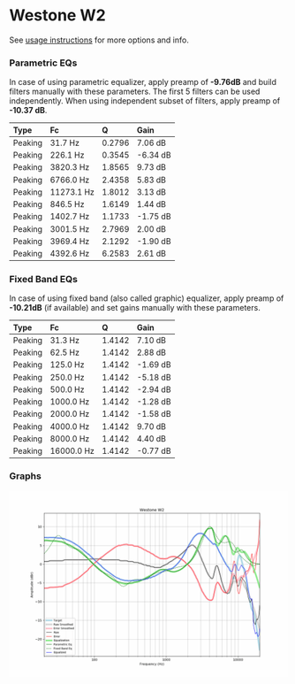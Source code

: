 # Westone W2
See [usage instructions](https://github.com/jaakkopasanen/AutoEq#usage) for more options and info.

### Parametric EQs
In case of using parametric equalizer, apply preamp of **-9.76dB** and build filters manually
with these parameters. The first 5 filters can be used independently.
When using independent subset of filters, apply preamp of **-10.37 dB**.

| Type    | Fc         |      Q | Gain     |
|:--------|:-----------|:-------|:---------|
| Peaking | 31.7 Hz    | 0.2796 | 7.06 dB  |
| Peaking | 226.1 Hz   | 0.3545 | -6.34 dB |
| Peaking | 3820.3 Hz  | 1.8565 | 9.73 dB  |
| Peaking | 6766.0 Hz  | 2.4358 | 5.83 dB  |
| Peaking | 11273.1 Hz | 1.8012 | 3.13 dB  |
| Peaking | 846.5 Hz   | 1.6149 | 1.44 dB  |
| Peaking | 1402.7 Hz  | 1.1733 | -1.75 dB |
| Peaking | 3001.5 Hz  | 2.7969 | 2.00 dB  |
| Peaking | 3969.4 Hz  | 2.1292 | -1.90 dB |
| Peaking | 4392.6 Hz  | 6.2583 | 2.61 dB  |

### Fixed Band EQs
In case of using fixed band (also called graphic) equalizer, apply preamp of **-10.21dB**
(if available) and set gains manually with these parameters.

| Type    | Fc         |      Q | Gain     |
|:--------|:-----------|:-------|:---------|
| Peaking | 31.3 Hz    | 1.4142 | 7.10 dB  |
| Peaking | 62.5 Hz    | 1.4142 | 2.88 dB  |
| Peaking | 125.0 Hz   | 1.4142 | -1.69 dB |
| Peaking | 250.0 Hz   | 1.4142 | -5.18 dB |
| Peaking | 500.0 Hz   | 1.4142 | -2.94 dB |
| Peaking | 1000.0 Hz  | 1.4142 | -1.28 dB |
| Peaking | 2000.0 Hz  | 1.4142 | -1.58 dB |
| Peaking | 4000.0 Hz  | 1.4142 | 9.70 dB  |
| Peaking | 8000.0 Hz  | 1.4142 | 4.40 dB  |
| Peaking | 16000.0 Hz | 1.4142 | -0.77 dB |

### Graphs
![](./Westone%20W2.png)